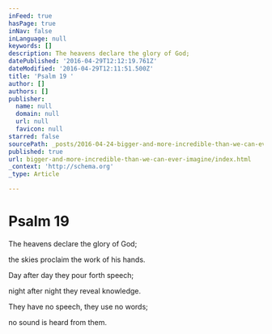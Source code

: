 ```yaml
---
inFeed: true
hasPage: true
inNav: false
inLanguage: null
keywords: []
description: The heavens declare the glory of God;
datePublished: '2016-04-29T12:12:19.761Z'
dateModified: '2016-04-29T12:11:51.500Z'
title: 'Psalm 19 '
author: []
authors: []
publisher:
  name: null
  domain: null
  url: null
  favicon: null
starred: false
sourcePath: _posts/2016-04-24-bigger-and-more-incredible-than-we-can-ever-imagine.md
published: true
url: bigger-and-more-incredible-than-we-can-ever-imagine/index.html
_context: 'http://schema.org'
_type: Article

---
```

# Psalm 19 

The heavens declare the glory of God;

the skies proclaim the work of his hands.

Day after day they pour forth speech;

night after night they reveal knowledge.

They have no speech, they use no words;

no sound is heard from them.